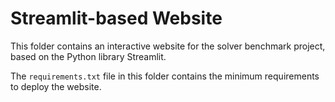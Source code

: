 # Streamlit-based Website

This folder contains an interactive website for the solver benchmark project, based on the Python library Streamlit.

The `requirements.txt` file in this folder contains the minimum requirements to deploy the website.